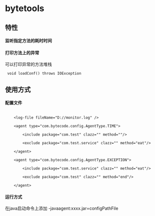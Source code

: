 # bytetools


## 特性

#### 监听指定方法的耗时时间

#### 打印方法上的异常


可以打印异常的方法堆栈

` void loadConf() throws IOException`


## 使用方式

#### 配置文件

````

    <log-file fileName="D://monitor.log" />
    
    <agent type="com.bytecode.config.AgentType.TIME">
    
        <include package="com.test" clazz="" method=""/>
        
        <exclude package="com.test.service" clazz="" method="eat"/>
        
    </agent>
    
    <agent type="com.bytecode.config.AgentType.EXCEPTION">
    
        <include package="com.test.service" clazz="" method="eat"/>
        
        <exclude package="com.test" clazz="" method="end"/>
        
    </agent>
````

#### 运行方式

在java启动命令上添加 -javaagent:xxxx.jar=configPathFile


